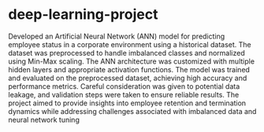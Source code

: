 # deep-learning-project
Developed an Artificial Neural Network (ANN) model for predicting employee status in a corporate environment using a historical dataset. The dataset was preprocessed to handle imbalanced classes and normalized using Min-Max scaling. The ANN architecture was customized with multiple hidden layers and appropriate activation functions. The model was trained and evaluated on the preprocessed dataset, achieving high accuracy and performance metrics. Careful consideration was given to potential data leakage, and validation steps were taken to ensure reliable results. The project aimed to provide insights into employee retention and termination dynamics while addressing challenges associated with imbalanced data and neural network tuning
